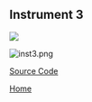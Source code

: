 ## Instrument 3




![]({{site.baseurl}}//cymbox3.png)



![inst3.png]({{site.baseurl}}/inst3.png)



[Source Code](https://famousshame.github.io/Cymbox/inst-3-source-code)



[Home](https://famousshame.github.io/Cymbox/)
